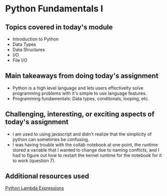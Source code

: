 # Python Fundamentals I

## Topics covered in today's module

* Introduction to Python
* Data Types
* Data Structures
* I/O
* File I/O

## Main takeaways from doing today's assignment
* Python is a high level language and lets users effectivelty solve programming problems with it's simple to use language features.
* Programming fundamentals: Data types, conditonals, looping, etc.

## Challenging, interesting, or exciting aspects of today's assignment
* I am used to using javascript and didn't realize that the simplicity of python can sometimes be confusing.
* I was having trouble with the collab notebook at one point, the runtime stored a variable that I wanted to change due to naming conflicts, and I had to figure out
  how to restart the kernel runtime for the notebook for it to work (question 7).

## Additional resources used 
[Python Lambda Expressions](https://realpython.com/python-lambda/)

